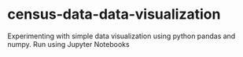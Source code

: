 # census-data-data-visualization
Experimenting with simple data visualization using python pandas and numpy. Run using Jupyter Notebooks

